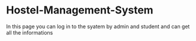 # Hostel-Management-System
In this page you can log in to the syatem by admin and student and can get all the informations
